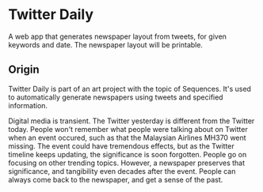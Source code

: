 # Twitter Daily

A web app that generates newspaper layout from tweets, for given keywords and date. The newspaper layout will be printable.

## Origin

Twitter Daily is part of an art project with the topic of Sequences. It's used to automatically generate newspapers using tweets and specified information. 

Digital media is transient. The Twitter yesterday is different from the Twitter today. People won't remember what people were talking about on Twitter when an event occured, such as that the Malaysian Airlines MH370 went missing. The event could have tremendous effects, but as the Twitter timeline keeps updating, the significance is soon forgotten. People go on focusing on other trending topics. However, a newspaper preserves that significance, and tangibility even decades after the event. People can always come back to the newspaper, and get a sense of the past.
